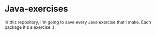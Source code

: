 # Java-exercises
In this  repository, I'm going to save  every  Java exercise that I make. Each  package it's a exercise ;).
